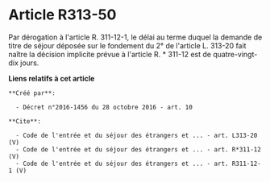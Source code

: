 # Article R313-50

Par dérogation à l'article R. 311-12-1, le délai au terme duquel la demande de titre de séjour déposée sur le fondement du 2°
de l'article L. 313-20 fait naître la décision implicite prévue à l'article R. * 311-12 est de quatre-vingt-dix jours.

**Liens relatifs à cet article**

	**Créé par**:

	  - Décret n°2016-1456 du 28 octobre 2016 - art. 10

	**Cite**:

	  - Code de l'entrée et du séjour des étrangers et ... - art. L313-20 (V)
	  - Code de l'entrée et du séjour des étrangers et ... - art. R*311-12 (V)
	  - Code de l'entrée et du séjour des étrangers et ... - art. R311-12-1 (V)
